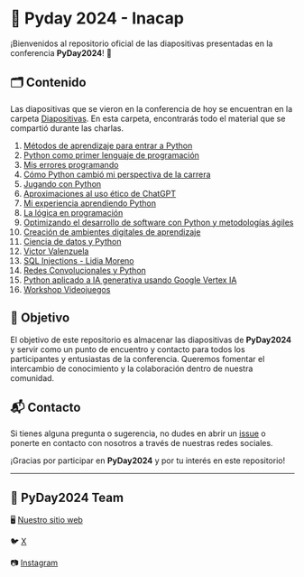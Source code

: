 # 🐍 Pyday 2024 - Inacap

¡Bienvenidos al repositorio oficial de las diapositivas presentadas en la conferencia **PyDay2024**! 🎉

## 🗂️ Contenido

Las diapositivas que se vieron en la conferencia de hoy se encuentran en la carpeta [Diapositivas](Diapositivas). En esta carpeta, encontrarás todo el material que se compartió durante las charlas.


1. [Métodos de aprendizaje para entrar a Python](Diapositivas/Métodos_de_aprendizaje_para_entrar_a_Python.pptx)
2. [Python como primer lenguaje de programación](Diapositivas/Python_como_primer_lenguaje_de_programacion.pptx)
3. [Mis errores programando](Diapositivas/Mis_errores_programando.pptx)
4. [Cómo Python cambió mi perspectiva de la carrera](Diapositivas/Como_python_cambio_mi_perspectiva_de_la_carrera.pptx)
5. [Jugando con Python](Diapositivas/Jugando_con_python.pptx)
6. [Aproximaciones al uso ético de ChatGPT](Diapositivas/Aproximaciones_al_uso_etico_de_ChatGPT.pptx)
7. [Mi experiencia aprendiendo Python](Diapositivas/Mi_experiencia_aprendiendo_python.pptx)
8. [La lógica en programación](Diapositivas/La_logica_en_programacion.pptx)
9. [Optimizando el desarrollo de software con Python y metodologías ágiles](Diapositivas/Optimizando_el_desarrollo_de_software_con_Python_y_metodologias_agiles.ppsx)
10. [Creación de ambientes digitales de aprendizaje](Diapositivas/Creacion_de_ambientes_digitales_de_aprendizaje.pptx)
11. [Ciencia de datos y Python](Diapositivas/Ciencia_de_datos_y_python.pptx)
12. [Victor Valenzuela](Diapositivas/Victor_Valenzuela.pptx)
13. [SQL Injections - Lidia Moreno](Diapositivas/SQL_injections_Lidia_Moreno.pptx)
14. [Redes Convolucionales y Python](Diapositivas/Redes_Convolucionales_y_Python.pptx)
15. [Python aplicado a IA generativa usando Google Vertex IA](Diapositivas/Python_aplicado_a_IA_generativa_usando_Google_Vertex_IA.pptx)
16. [Workshop Videojuegos](Diapositivas/Workshop_Videojuegos.pptx)

## 🎯 Objetivo

El objetivo de este repositorio es almacenar las diapositivas de **PyDay2024** y servir como un punto de encuentro y contacto para todos los participantes y entusiastas de la conferencia. Queremos fomentar el intercambio de conocimiento y la colaboración dentro de nuestra comunidad.

## 📬 Contacto

Si tienes alguna pregunta o sugerencia, no dudes en abrir un [issue](https://github.com/KrlitosForever/Pyday2024-Inacap/issues) o ponerte en contacto con nosotros a través de nuestras redes sociales.

¡Gracias por participar en **PyDay2024** y por tu interés en este repositorio!

---

## **💪 PyDay2024 Team**

🖥️ [Nuestro sitio web](https://www.pythonchile.cl)

🐦 [X](https://x.com/pythonchiledev)

📷 [Instagram](https://www.instagram.com/pythonchiledev)
